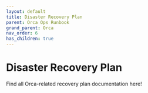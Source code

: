 ```yaml
---
layout: default
title: Disaster Recovery Plan
parent: Orca Ops Runbook
grand_parent: Orca
nav_order: 6
has_children: true
---
```

# Disaster Recovery Plan
Find all Orca-related recovery plan documentation here!
